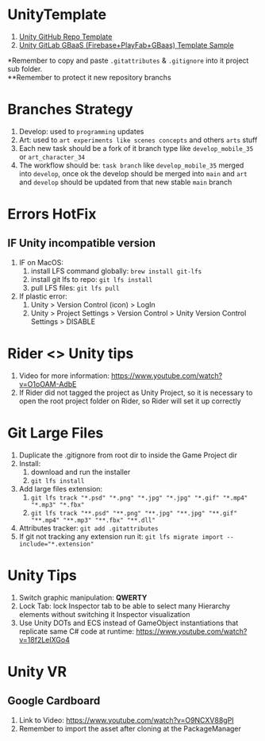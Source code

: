 # UnityTemplate
1. [Unity GitHub Repo Template](https://github.com/TonGarcia/UnityTemplate)
2. [Unity GitLab GBaaS (Firebase+PlayFab+GBaas) Template Sample](https://gitlab.com/kpihunters/GBaaS/unity-gbaas-template)

*Remember to copy and paste `.gitattributes` & `.gitignore` into it project sub folder.    
**Remember to protect it new repository branchs

# Branches Strategy
1. Develop: used to `programming` updates
2. Art: used to `art experiments like scenes concepts` and others `arts` stuff
3. Each new task should be a fork of it branch type like `develop_mobile_35` or `art_character_34`
4. The workflow should be: `task branch` like `develop_mobile_35` merged into `develop`, once ok the develop should be merged into `main` and `art` and `develop` should be updated from that new stable `main` branch

# Errors HotFix

## IF Unity incompatible version
1. IF on MacOS:
   1. install LFS command globally: `brew install git-lfs`
   2. install git lfs to repo: `git lfs install`
   3. pull LFS files: `git lfs pull`
1. If plastic error:
   1. Unity > Version Control (icon) > LogIn
   2. Unity > Project Settings > Version Control > Unity Version Control Settings > DISABLE

# Rider <> Unity tips
1. Video for more information: https://www.youtube.com/watch?v=O1oOAM-AdbE
2. If Rider did not tagged the project as Unity Project, so it is necessary to open the root project folder on Rider, so Rider will set it up correctly

# Git Large Files

1. Duplicate the .gitignore from root dir to inside the Game Project dir
2. Install: 
   1. download and run the installer
   2. `git lfs install`
3. Add large files extension: 
   1. `git lfs track "*.psd" "*.png" "*.jpg" "*.jpg" "*.gif" "*.mp4" "*.mp3" "*.fbx"`
   2. `git lfs track "**.psd" "**.png" "**.jpg" "**.jpg" "**.gif" "**.mp4" "**.mp3" "**.fbx" "**.dll"`
4. Attributes tracker: `git add .gitattributes`
5. If git not tracking any extension run it: `git lfs migrate import --include="*.extension"`

# Unity Tips
1. Switch graphic manipulation: **QWERTY**
2. Lock Tab: lock Inspector tab to be able to select many Hierarchy elements without switching it Inspector visualization
3. Use Unity DOTs and ECS instead of GameObject instantiations that replicate same C# code at runtime: https://www.youtube.com/watch?v=18f2LeIXGo4

# Unity VR

## Google Cardboard

1. Link to Video: https://www.youtube.com/watch?v=O9NCXV88gPI
2. Remember to import the asset after cloning at the PackageManager
